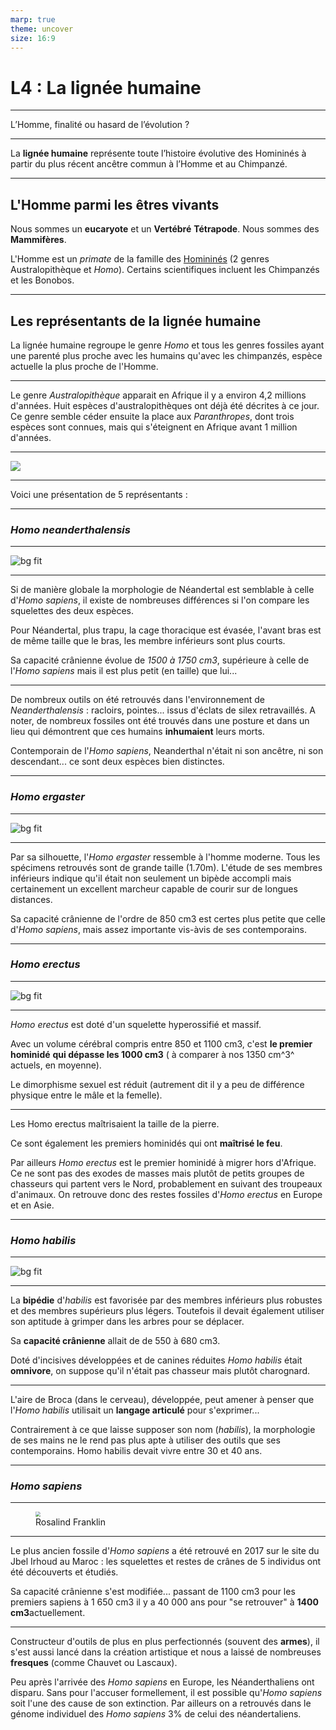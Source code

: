 ```yaml
---
marp: true
theme: uncover
size: 16:9
---
```

<!-- paginate: true -->

# L4 : La lignée humaine

---

L’Homme, finalité ou hasard de l’évolution ?

---


La **lignée humaine** représente toute l’histoire évolutive des Homininés à partir du plus récent ancêtre commun à l’Homme et au Chimpanzé. 

---

## L'Homme parmi les êtres vivants

Nous sommes un **eucaryote** et un **Vertébré** **Tétrapode**. Nous sommes des **Mammifères**.

L'Homme est un *primate* de la famille des <u>Homininés</u> (2 genres Australopithèque et *Homo*). Certains scientifiques incluent les Chimpanzés et les Bonobos. 

---

## Les représentants de la lignée humaine

La lignée humaine regroupe le genre *Homo* et tous les genres fossiles ayant une parenté plus proche avec les humains qu'avec les chimpanzés, espèce actuelle la plus proche de l'Homme.

--- 

Le genre *Australopithèque* apparait en Afrique il y a environ 4,2 millions d'années. Huit espèces d'australopithèques ont déjà été décrites à ce jour. Ce genre semble céder ensuite la place aux *Paranthropes*, dont trois espèces sont connues, mais qui s'éteignent en Afrique avant 1 million d'années.

---

![](./../Ressources/Photos/2.png)

---

Voici une présentation de 5 représentants : 

--- 

### *Homo neanderthalensis*

---

![bg fit](./../Ressources/Photos/3.jpg)

---

Si de manière globale la morphologie de Néandertal est semblable à celle d'*Homo sapiens*, il existe de nombreuses différences si l'on compare les squelettes des deux espèces. 

Pour Néandertal, plus trapu, la cage thoracique est évasée, l'avant bras est de même taille que le bras, les membre inférieurs sont plus courts. 

Sa capacité crânienne évolue de *1500 à 1750 cm3*, supérieure à celle de l'*Homo sapiens* mais il est plus petit (en taille) que lui...

---


De nombreux outils on été retrouvés dans l'environnement de *Neanderthalensis* : racloirs, pointes... issus d'éclats de silex retravaillés.
A noter, de nombreux fossiles ont été trouvés dans une posture et dans un lieu qui démontrent que ces humains **inhumaient** leurs morts.

Contemporain de l'*Homo sapiens*, Neanderthal n'était ni son ancêtre, ni son descendant... ce sont deux espèces bien distinctes.

---

### *Homo ergaster*

---

![bg fit](./../Ressources/Photos/4.jpg)


---

Par sa silhouette, l'*Homo ergaster* ressemble à l'homme moderne. Tous les spécimens retrouvés sont de grande taille (1.70m). L'étude de ses membres inférieurs indique qu'il était non seulement un bipède accompli mais certainement un excellent marcheur capable de courir sur de longues distances.

Sa capacité crânienne de l'ordre de 850 cm3 est certes plus petite que celle d'*Homo sapiens*, mais assez importante vis-àvis de ses contemporains.


---

### *Homo erectus*

---

![bg fit](./../Ressources/Photos/5.jpg)

---

*Homo erectus* est doté d'un squelette hyperossifié et massif.

Avec un volume cérébral compris entre 850 et 1100 cm3, c'est **le premier hominidé** **qui dépasse les 1000 cm3** ( à comparer à nos 1350 cm^3^ actuels, en moyenne).

Le dimorphisme sexuel est réduit (autrement dit il y a peu de différence physique entre le mâle et la femelle).

---

Les Homo erectus maîtrisaient la taille de la pierre.

Ce sont également les premiers hominidés qui ont **maîtrisé le feu**. 

Par ailleurs *Homo erectus* est le premier hominidé à migrer hors d'Afrique. Ce ne sont pas des exodes de masses mais plutôt de petits groupes de chasseurs qui partent vers le Nord, probablement en suivant des troupeaux d'animaux. On retrouve donc des restes fossiles d'*Homo erectus* en Europe et en Asie.

---

### *Homo habilis*

---

![bg fit](./../Ressources/Photos/6.jpg)

---

La **bipédie** d'*habilis* est favorisée par des membres inférieurs plus robustes et des membres supérieurs plus légers. Toutefois il devait également utiliser son aptitude à grimper dans les arbres pour se déplacer.

Sa **capacité crânienne** allait de de 550 à 680 cm3.

Doté d'incisives développées et de canines réduites *Homo habilis* était **omnivore**, on suppose qu'il n'était pas chasseur mais plutôt charognard.

---

L'aire de Broca (dans le cerveau), développée, peut amener à penser que l'*Homo habilis* utilisait un **langage articulé** pour s'exprimer...

Contrairement à ce que laisse supposer son nom (*habilis*), la morphologie de ses mains ne le rend pas plus apte à utiliser des outils que ses contemporains.
Homo habilis devait vivre entre 30 et 40 ans.

---

### *Homo sapiens*

---
<figure><img src="./../Ressources/Photos/7.jpg" style="zoom:50%;" /> <figcaption>Rosalind Franklin </figcaption></figure>

---

Le plus ancien fossile d'*Homo sapiens* a été retrouvé en 2017 sur le site du Jbel Irhoud au Maroc : les squelettes et restes de crânes de 5 individus ont été découverts et étudiés.


Sa capacité crânienne s'est modifiée... passant de 1100 cm3 pour les premiers sapiens à 1 650 cm3 il y a 40 000 ans pour "se retrouver" à **1400 cm3**actuellement.

---

Constructeur d'outils de plus en plus perfectionnés (souvent des **armes**), il s'est aussi lancé dans la création artistique et nous a laissé de nombreuses **fresques** (comme Chauvet ou Lascaux).

Peu après l'arrivée des *Homo sapiens* en Europe, les Néanderthaliens ont disparu. Sans pour l'accuser formellement, il est possible qu'*Homo sapiens* soit l'une des cause de son extinction. Par ailleurs on a retrouvés dans le génome individuel des *Homo sapiens* 3% de celui des néandertaliens.